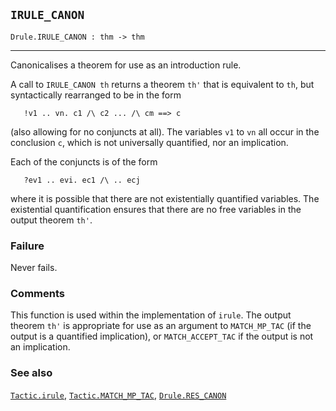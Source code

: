 ## `IRULE_CANON`

``` hol4
Drule.IRULE_CANON : thm -> thm
```

------------------------------------------------------------------------

Canonicalises a theorem for use as an introduction rule.

A call to `IRULE_CANON th` returns a theorem `th'` that is equivalent to
`th`, but syntactically rearranged to be in the form

``` hol4
   !v1 .. vn. c1 /\ c2 ... /\ cm ==> c
```

(also allowing for no conjuncts at all). The variables `v1` to `vn` all
occur in the conclusion `c`, which is not universally quantified, nor an
implication.

Each of the conjuncts is of the form

``` hol4
   ?ev1 .. evi. ec1 /\ .. ecj
```

where it is possible that there are not existentially quantified
variables. The existential quantification ensures that there are no free
variables in the output theorem `th'`.

### Failure

Never fails.

### Comments

This function is used within the implementation of `irule`. The output
theorem `th'` is appropriate for use as an argument to `MATCH_MP_TAC`
(if the output is a quantified implication), or `MATCH_ACCEPT_TAC` if
the output is not an implication.

### See also

[`Tactic.irule`](#Tactic.irule),
[`Tactic.MATCH_MP_TAC`](#Tactic.MATCH_MP_TAC),
[`Drule.RES_CANON`](#Drule.RES_CANON)
